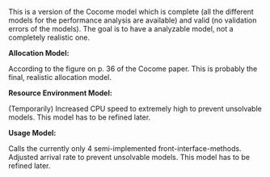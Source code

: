 This is a version of the Cocome model which is complete (all the different models for the performance analysis are available) and valid (no validation errors of the models). The goal is to have a analyzable model, not a completely realistic one. 

**Allocation Model:**

According to the figure on p. 36 of the Cocome paper. This is probably the final, realistic allocation model.

**Resource Environment Model:**

(Temporarily) Increased CPU speed to extremely high to prevent unsolvable models. This model has to be refined later.

**Usage Model:**

Calls the currently only 4 semi-implemented front-interface-methods. Adjusted arrival rate to prevent unsolvable models. This model has to be refined later.
